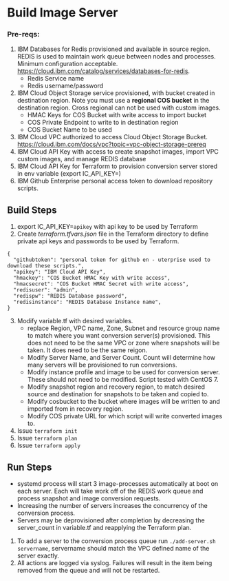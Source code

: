 # Build Image Server

### Pre-reqs:
1. IBM Databases for Redis provisioned and available in source region.  REDIS is used to maintain work queue between nodes and processes.  Minimum configuration acceptable.  https://cloud.ibm.com/catalog/services/databases-for-redis.
    * Redis Service name
    * Redis username/password
2. IBM Cloud Object Storage service provisioned, with bucket created in destination region. Note you must use a **regional COS bucket** in the destination region.  Cross regional can not be used with custom images.
    * HMAC Keys for COS Bucket with write access to import bucket
    * COS Private Endpoint to write to in destination region
    * COS Bucket Name to be used
3. IBM Cloud VPC authorized to access Cloud Object Storage Bucket. https://cloud.ibm.com/docs/vpc?topic=vpc-object-storage-prereq
4. IBM Cloud API Key with access to create snapshot images, import VPC custom images, and manage REDIS database
5. IBM Cloud API Key for Terraform to provision conversion server stored in env variable (export IC_API_KEY=)
6. IBM Github Enterprise personal access token to download repository scripts.    

## Build Steps
1. export IC_API_KEY=`apikey` with api key to be used by Terraform
2. Create _terraform.tfvars.json_ file in the Terraform directory to define private api keys and passwords to be used by Terraform.
````
{
  "githubtoken": "personal token for github en - uterprise used to download these scripts.",
  "apikey": "IBM Cloud API Key",
  "hmackey": "COS Bucket HMAC Key with write access",
  "hmacsecret": "COS Bucket HMAC Secret with write access",
  "redisuser": "admin",
  "redispw": "REDIS Database password",
  "redisinstance": "REDIS Database Instance name",
}
````
3.  Modify variable.tf with desired variables.
    * replace Region, VPC name, Zone, Subnet and resource group name to match where you want conversion server(s) provisioned.  This does not need to be the same VPC or zone where snapshots will be taken.  It does need to be the same reigon.
    * Modify Server Name, and Server Count.  Count will determine how many servers will be provisioned to run conversions.
    * Modify instance profile and image to be used for conversion server.   These should not need to be modified. Script tested with CentOS 7.
    * Modify snapshot region and recovery region, to match desired source and destination for snapshots to be taken and copied to.
    * Modify cosbucket to the bucket where images will be written to and imported from in recovery region. 
    * Modify COS private URL for which script will write converted images to.
4.  Issue `terraform init`
5.  Issue `terraform plan`
6.  Issue `terraform apply`

## Run Steps
* systemd process will start 3 image-processes automatically at boot on each server.   Each will take work off of the REDIS work queue and process snapshot and image conversion requests.
* Increasing the number of servers increases the concurrency of the conversion process.   
* Servers may be deprovisioned after completion by decreasing the server_count in variable.tf and reapplying the Terraform plan.

1.  To add a server to the conversion process queue run `./add-server.sh servername`, servername should match the VPC defined name of the server exactly.
2.  All actions are logged via syslog.   Failures will result in the item being removed from the queue and will not be restarted.
